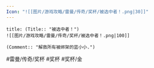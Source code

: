 ```yaml
---
Icon: "![[图片/游戏攻略/雷曼/传奇/奖杯/被选中者！.png|30]]"
---
```

```ad-common-gold-trophy
title: (Title:: "被选中者！")
![[图片/游戏攻略/雷曼/传奇/奖杯/被选中者！.png|100]]

(Comment:: "解救所有被绑架的蓝小小.")
```

#雷曼/传奇/奖杯 #奖杯 #奖杯/金

